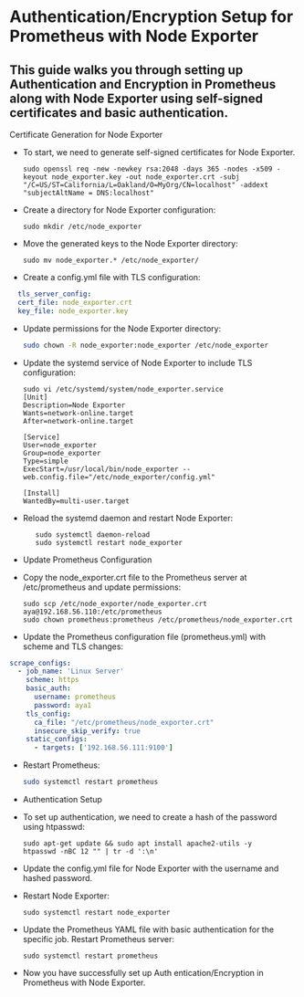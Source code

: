 # Authentication/Encryption Setup for Prometheus with Node Exporter

## This guide walks you through setting up Authentication and Encryption in Prometheus along with Node Exporter using self-signed certificates and basic authentication.
Certificate Generation for Node Exporter
       
* To start, we need to generate self-signed certificates for Node Exporter.

    ```
    sudo openssl req -new -newkey rsa:2048 -days 365 -nodes -x509 -keyout node_exporter.key -out node_exporter.crt -subj 
    "/C=US/ST=California/L=Oakland/O=MyOrg/CN=localhost" -addext "subjectAltName = DNS:localhost"
    ```

* Create a directory for Node Exporter configuration:

    ```
    sudo mkdir /etc/node_exporter
     ```
* Move the generated keys to the Node Exporter directory:

    ```
    sudo mv node_exporter.* /etc/node_exporter/
    ```
    
* Create a config.yml file with TLS configuration:

```yml
  tls_server_config:
  cert_file: node_exporter.crt
  key_file: node_exporter.key
``` 
* Update permissions for the Node Exporter directory:
  ```bash 
  sudo chown -R node_exporter:node_exporter /etc/node_exporter
  ```
* Update the systemd service of Node Exporter to include TLS configuration:

    ```
    sudo vi /etc/systemd/system/node_exporter.service
    [Unit]
    Description=Node Exporter
    Wants=network-online.target
    After=network-online.target
    
    [Service]
    User=node_exporter
    Group=node_exporter
    Type=simple
    ExecStart=/usr/local/bin/node_exporter --web.config.file="/etc/node_exporter/config.yml"
    
    [Install]
    WantedBy=multi-user.target
    ```
* Reload the systemd daemon and restart Node Exporter:
  ```
     sudo systemctl daemon-reload
     sudo systemctl restart node_exporter
  ```
* Update Prometheus Configuration

* Copy the node_exporter.crt file to the Prometheus server at /etc/prometheus and update permissions:

    ```
    sudo scp /etc/node_exporter/node_exporter.crt aya@192.168.56.110:/etc/prometheus
    sudo chown prometheus:prometheus /etc/prometheus/node_exporter.crt
    ```
    
* Update the Prometheus configuration file (prometheus.yml) with scheme and TLS changes:
```yml
scrape_configs:
  - job_name: 'Linux Server'
    scheme: https
    basic_auth:
      username: prometheus
      password: aya1
    tls_config:
      ca_file: "/etc/prometheus/node_exporter.crt"
      insecure_skip_verify: true
    static_configs:
      - targets: ['192.168.56.111:9100']
 ```

* Restart Prometheus:

     ```bash
     sudo systemctl restart prometheus
     ```
     
* Authentication Setup
* To set up authentication, we need to create a hash of the password using htpasswd:

    ```
    sudo apt-get update && sudo apt install apache2-utils -y
    htpasswd -nBC 12 "" | tr -d ':\n'
    ```
    
* Update the config.yml file for Node Exporter with the username and hashed password.
* Restart Node Exporter:

    ```
    sudo systemctl restart node_exporter
    ```
    
* Update the Prometheus YAML file with basic authentication for the specific job.
Restart Prometheus server:

    ```
    sudo systemctl restart prometheus
    ```
    
* Now you have successfully set up Auth entication/Encryption in Prometheus with Node Exporter.




